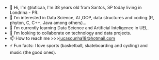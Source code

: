 - 👋 Hi, I’m @luticaa, I'm 38 years old from Santos, SP today living in Londrina - PR.
- 👀 I’m interested in Data Science, AI ,OOP, data structures and coding (R, phyton, C, C++, Java among others)...
- 🌱 I’m currently learning Data Science and Artificial Inteligence in UEL.
- 💞️ I’m looking to collaborate on technology and data projects.
- 📫 How to reach me >>>lucascunha18@hotmail.com 
- ⚡ Fun facts: I love sports (basketball, skateboarding and cycling) and music (the good ones).

<!---
luticaa/luticaa is a ✨ special ✨ repository because its `README.md` (this file) appears on your GitHub profile.
You can click the Preview link to take a look at your changes.
--->
